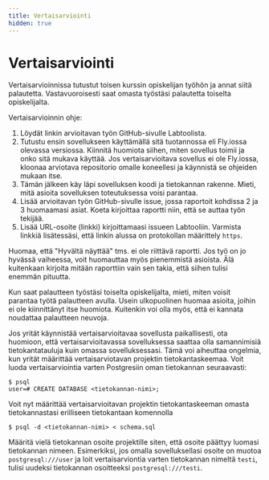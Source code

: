 ```yaml
---
title: Vertaisarviointi
hidden: true
---
```


# Vertaisarviointi

Vertaisarvioinnissa tutustut toisen kurssin opiskelijan työhön ja annat siitä palautetta. Vastavuoroisesti saat omasta työstäsi palautetta toiselta opiskelijalta.

Vertaisarvioinnin ohje:

1. Löydät linkin arvioitavan työn GitHub-sivulle Labtoolista.
2. Tutustu ensin sovellukseen käyttämällä sitä tuotannossa eli Fly.iossa olevassa versiossa. Kiinnitä huomiota siihen, miten sovellus toimii ja onko sitä mukava käyttää. Jos vertaisarvioitava sovellus ei ole Fly.iossa, kloonaa arviotava repositorio omalle koneellesi ja käynnistä se ohjeiden mukaan itse.
3. Tämän jälkeen käy läpi sovelluksen koodi ja tietokannan rakenne. Mieti, mitä asioita sovelluksen toteutuksessa voisi parantaa.
4. Lisää arvioitavan työn GitHub-sivulle issue, jossa raportoit kohdissa 2 ja 3 huomaamasi asiat. Koeta kirjoittaa raportti niin, että se auttaa työn tekijää.
5. Lisää URL-osoite (linkki) kirjoittamaasi issueen Labtooliin. Varmista linkkiä lisätessäsi, että linkin alussa on protokollan määrittely `https`.

Huomaa, että "Hyvältä näyttää" tms. ei ole riittävä raportti. Jos työ on jo hyvässä vaiheessa, voit huomauttaa myös pienemmistä asioista. Älä kuitenkaan kirjoita mitään raporttiin vain sen takia, että siihen tulisi enemmän pituutta.

Kun saat palautteen työstäsi toiselta opiskelijalta, mieti, miten voisit parantaa työtä palautteen avulla. Usein ulkopuolinen huomaa asioita, joihin ei ole kiinnittänyt itse huomiota. Kuitenkin voi olla myös, että ei kannata noudattaa palautteen neuvoja.

Jos yrität käynnistää vertaisarvioitavaa sovellusta paikallisesti, ota huomioon, että vertaisarvioitavassa sovelluksessa saattaa olla samannimisiä tietokantatauluja kuin omassa sovelluksessasi. Tämä voi aiheuttaa ongelmia, kun yrität määrittää vertaisarviotavan projektin tietokantaskeemaa. Voit luoda vertaisarviointia varten Postgresiin oman tietokannan seuraavasti:

```prompt
$ psql
user=# CREATE DATABASE <tietokannan-nimi>;
```

Voit nyt määrittää vertaisarvioitavan projektin tietokantaskeeman omasta tietokannastasi erilliseen tietokantaan komennolla

```prompt
$ psql -d <tietokannan-nimi> < schema.sql
```

Määritä vielä tietokannan osoite projektille siten, että osoite päättyy luomasi tietokannan nimeen.
Esimerkiksi, jos omalla sovelluksellasi osoite on muotoa `postgresql:///user` ja loit vertaisarviontia varten tietokannan nimeltä `testi`,
tulisi uudeksi tietokannan osoitteeksi `postgresql:///testi`.
